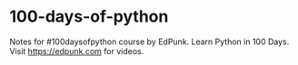 # 100-days-of-python
Notes for #100daysofpython course by EdPunk. Learn Python in 100 Days. Visit https://edpunk.com for videos.
